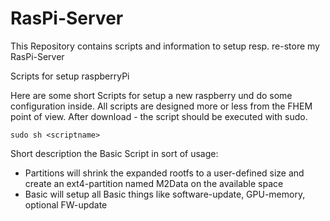# RasPi-Server
This Repository contains scripts and information to setup resp. re-store my RasPi-Server

Scripts for setup raspberryPi

Here are some short Scripts for setup a new raspberry und do some configuration inside. All scripts are designed more or less from the FHEM point of view. After download - the script should be executed with sudo.

`sudo sh <scriptname>`

Short description the Basic Script in sort of usage:

* Partitions will shrink the expanded rootfs to a user-defined size and create an ext4-partition named M2Data on the available space 
* Basic will setup all Basic things like software-update, GPU-memory, optional FW-update
